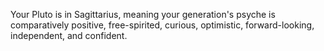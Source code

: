 Your Pluto is in Sagittarius, meaning your generation's psyche is comparatively positive, free-spirited, curious, optimistic, forward-looking, independent, and confident.